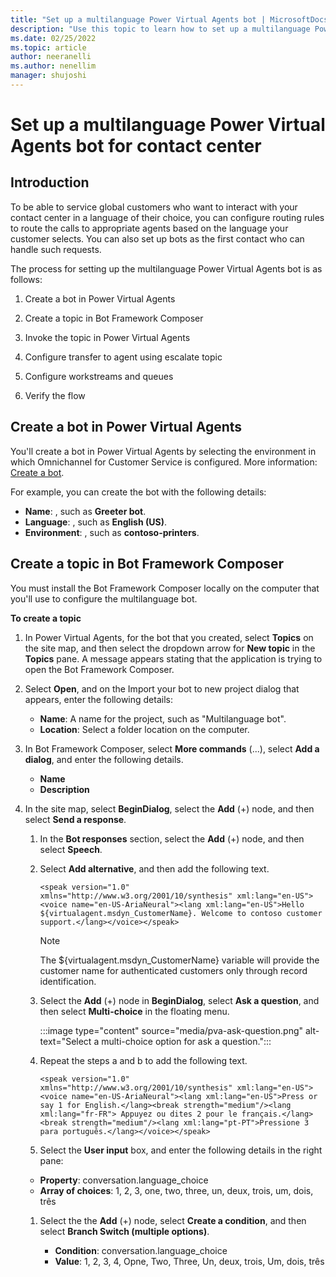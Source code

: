 ```yaml
---
title: "Set up a multilanguage Power Virtual Agents bot | MicrosoftDocs"
description: "Use this topic to learn how to set up a multilanguage Power Virtual Agents bot in Omnichannel for Customer Service."
ms.date: 02/25/2022
ms.topic: article
author: neeranelli
ms.author: nenellim
manager: shujoshi
---
```


# Set up a multilanguage Power Virtual Agents bot for contact center

## Introduction

To be able to service global customers who want to interact with your contact center in a language of their choice, you can configure routing rules to route the calls to appropriate agents based on the language your customer selects. You can also set up bots as the first contact who can handle such requests.

The process for setting up the multilanguage Power Virtual Agents bot is as follows:

1. Create a bot in Power Virtual Agents

1. Create a topic in Bot Framework Composer

1. Invoke the topic in Power Virtual Agents

1. Configure transfer to agent using escalate topic

1. Configure workstreams and queues

1. Verify the flow

## Create a bot in Power Virtual Agents

You'll create a bot in Power Virtual Agents by selecting the environment in which Omnichannel for Customer Service is configured. More information: [Create a bot](/power-virtual-agents/authoring-first-bot).

For example, you can create the bot with the following details:

- **Name**: *<bot name>*, such as **Greeter bot**.
- **Language**: *<primary language for the bot>*, such as **English (US)**.
- **Environment**: *<environment name where Omnichannel for Customer Service is configured>*, such as **contoso-printers**.

## Create a topic in Bot Framework Composer

You must install the Bot Framework Composer locally on the computer that you'll use to configure the multilanguage bot.

**To create a topic**

1. In Power Virtual Agents, for the bot that you created, select **Topics** on the site map, and then select the dropdown arrow for **New topic** in the **Topics** pane. A message appears stating that the application is trying to open the Bot Framework Composer.

1. Select **Open**, and on the Import your bot to new project dialog that appears, enter the following details:

   - **Name**: A name for the project, such as "Multilanguage bot".
   - **Location**: Select a folder location on the computer. 

1. In Bot Framework Composer, select **More commands** (...), select **Add a dialog**, and enter the following details.

   - **Name**
   - **Description** 

1. In the site map, select **BeginDialog**, select the **Add** (+) node, and then select **Send a response**.

   1. In the **Bot responses** section, select the **Add** (+) node, and then select **Speech**.

   1. Select **Add alternative**, and then add the following text.

      `<speak version="1.0" xmlns="http://www.w3.org/2001/10/synthesis" xml:lang="en-US"><voice name="en-US-AriaNeural"><lang xml:lang="en-US">Hello ${virtualagent.msdyn_CustomerName}. Welcome to contoso customer support.</lang></voice></speak>`

      > [!NOTE]
      > The ${virtualagent.msdyn_CustomerName} variable will provide the customer name for authenticated customers only through record identification.

   1. Select the **Add** (+) node in **BeginDialog**,  select **Ask a question**, and then select **Multi-choice** in the floating menu.

      :::image type="content" source="media/pva-ask-question.png" alt-text="Select a multi-choice option for ask a question.":::
   
   1. Repeat the steps a and b to add the following text.

      `<speak version="1.0" xmlns="http://www.w3.org/2001/10/synthesis" xml:lang="en-US"><voice name="en-US-AriaNeural"><lang xml:lang="en-US">Press or say 1 for English.</lang><break strength="medium"/><lang xml:lang="fr-FR"> Appuyez ou dites 2 pour le français.</lang><break strength="medium"/><lang xml:lang="pt-PT">Pressione 3 para português.</lang></voice></speak>`

   1. Select the **User input** box, and enter the following details in the right pane:

    - **Property**: conversation.language_choice
    - **Array of choices**: 1, 2, 3, one, two, three, un, deux, trois, um, dois, três

    1. Select the the **Add** (+) node, select **Create a condition**, and then select **Branch Switch (multiple options)**.
       
        - **Condition**: conversation.language_choice
        - **Value**: 1, 2, 3, 4, Opne, Two, Three, Un, deux, trois, Um, dois, três